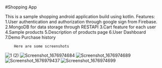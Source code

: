 #Shopping App 

This is a sample shopping android application build using kotlin.
Features:
        1.User authentication and authorization through google sign from Firebase.
        2.MongoDB for data storage through RESTAPI
        3.Cart feature for each user
        4.Sample products
        5.Description of products page
        6.User Dashboard
        7.Demo Purchase history
        
        Here are some screenshots
![1 (2)](https://user-images.githubusercontent.com/83898491/220334755-89bce16a-eb65-45bf-a11f-ed5462e3340d.png)
![Screenshot_1676974684](https://user-images.githubusercontent.com/83898491/220334812-0edb4714-eca7-4caf-b074-321e6596ba9f.png)
![Screenshot_1676974689](https://user-images.githubusercontent.com/83898491/220334874-52c27ded-e2a0-48c5-94e3-7856b213b95a.png)
![Screenshot_1676979437](https://user-images.githubusercontent.com/83898491/220334893-b7ec643b-e7e9-4075-bd4a-25b95c0b15a5.png)
![Screenshot_1676974699](https://user-images.githubusercontent.com/83898491/220334931-07dc098a-e34f-4d6f-a6ec-81b8eeb47d1d.png)

